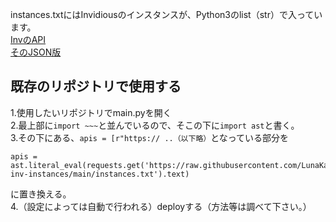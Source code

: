 instances.txtにはInvidiousのインスタンスが、Python3のlist（str）で入っています。<br>
<a href="https://api.invidious.io">InvのAPI</a><br>
<a href="https://api.invidious.io/instances.json?pretty=1&sort_by=type,users">そのJSON版</a>

## 既存のリポジトリで使用する
  1.使用したいリポジトリでmain.pyを開く<br>
  2.最上部に```import ~~~```と並んでいるので、そこの下に```import ast```と書く。<br>
  3.その下にある、```apis = [r"https:// ..（以下略）```となっている部分を
  ```
  apis = ast.literal_eval(requests.get('https://raw.githubusercontent.com/LunaKamituki/yukiyoutube-inv-instances/main/instances.txt').text)
  ```
  に置き換える。<br>
  4.（設定によっては自動で行われる）deployする（方法等は調べて下さい。）
